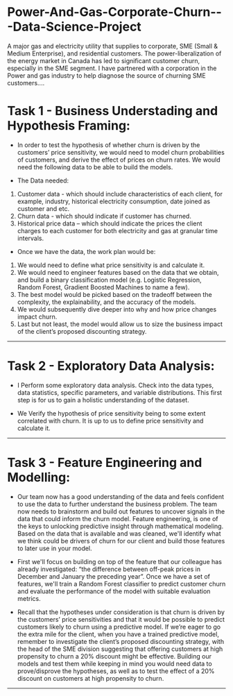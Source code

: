 # Power-And-Gas-Corporate-Churn---Data-Science-Project
A major gas and electricity utility that supplies to corporate, SME (Small &amp; Medium Enterprise), and residential customers. The power-liberalization of the energy market in Canada has led to significant customer churn, especially in the SME segment. I have partnered with a corporation in the Power and gas industry to help diagnose the source of churning SME customers....




# Task 1 - Business Understading and Hypothesis Framing: 

- In order to test the hypothesis of whether churn is driven by the customers’ price sensitivity, we
would need to model churn probabilities of customers, and derive the effect of prices on churn
rates. We would need the following data to be able to build the models.

- The Data needed:

1. Customer data - which should include characteristics of each client, for example,
industry, historical electricity consumption, date joined as customer and etc.
2. Churn data - which should indicate if customer has churned.
3. Historical price data – which should indicate the prices the client charges to each
customer for both electricity and gas at granular time intervals.

- Once we have the data, the work plan would be:

1. We would need to define what price sensitivity is and calculate it.
2. We would need to engineer features based on the data that we obtain, and build a
binary classification model (e.g. Logistic Regression, Random Forest, Gradient Boosted
Machines to name a few).
3. The best model would be picked based on the tradeoff between the complexity, the
explainability, and the accuracy of the models.
4. We would subsequently dive deeper into why and how price changes impact churn.
5. Last but not least, the model would allow us to size the business impact of the client’s
proposed discounting strategy.
-----------------------------------------------------------------------------------------------------------------------------------------------------------------------

# Task 2 - Exploratory Data Analysis:

- I Perform some exploratory data analysis. Check into the data types, data statistics, specific parameters, and variable distributions. This first step is for us to gain a holistic understanding of the dataset.


- We Verify the hypothesis of price sensitivity being to some extent correlated with churn. It is up to us to define price sensitivity and calculate it.


-----------------------------------------------------------------------------------------------------------------------------------------------------------------------

# Task 3 - Feature Engineering and Modelling: 

- Our team now has a good understanding of the data and feels confident to use the data to further understand the business problem. The team now needs to brainstorm and build out features to uncover signals in the data that could inform the churn model. Feature engineering, is one of the keys to unlocking predictive insight through mathematical modeling. Based on the data that is available and was cleaned, we'll identify what we think could be drivers of churn for our client and build those features to later use in your model.

- First we'll focus on building on top of the feature that our colleague has already investigated: “the difference between off-peak prices in December and January the preceding year”. Once we have a set of features, we'll train a Random Forest classifier to predict customer churn and evaluate the performance of the model with suitable evaluation metrics.

- Recall that the hypotheses under consideration is that churn is driven by the customers’ price sensitivities and that it would be possible to predict customers likely to churn using a predictive model. If we’re eager to go the extra mile for the client, when you have a trained predictive model, remember to investigate the client’s proposed discounting strategy, with the head of the SME division suggesting that offering customers at high propensity to churn a 20% discount might be effective. Building our models and test them while keeping in mind you would need data to prove/disprove the hypotheses, as well as to test the effect of a 20% discount on customers at high propensity to churn.

-------------------------------------------------------------------------------------------------------------------------------------------------------------------------------
